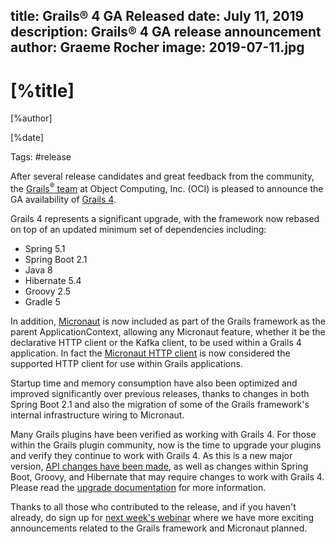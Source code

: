 title: Grails® 4 GA Released
date: July 11, 2019
description: Grails® 4 GA release announcement
author: Graeme Rocher
image: 2019-07-11.jpg    
---

# [%title]

[%author]

[%date] 

Tags: #release

After several release candidates and great feedback from the community, the [Grails<sup>&reg;</sup> team](https://objectcomputing.com/products/2gm-team "Grails Team") at Object Computing, Inc. (OCI) is pleased to announce the GA availability of [Grails 4](https://github.com/grails/grails-core/releases/tag/v4.0.0).

Grails 4 represents a significant upgrade, with the framework now rebased on top of an updated minimum set of dependencies including:

*   Spring 5.1
*   Spring Boot 2.1
*   Java 8
*   Hibernate 5.4
*   Groovy 2.5
*   Gradle 5

In addition, [Micronaut](https://micronaut.io/ "Micronaut") is now included as part of the Grails framework as the parent ApplicationContext, allowing any Micronaut feature, whether it be the declarative HTTP client or the Kafka client, to be used within a Grails 4 application. In fact the [Micronaut HTTP client](https://docs.micronaut.io/latest/guide/index.html#httpClient) is now considered the supported HTTP client for use within Grails applications.

Startup time and memory consumption have also been optimized and improved significantly over previous releases, thanks to changes in both Spring Boot 2.1 and also the migration of some of the Grails framework's internal infrastructure wiring to Micronaut.

Many Grails plugins have been verified as working with Grails 4\. For those within the Grails plugin community, now is the time to upgrade your plugins and verify they continue to work with Grails 4. As this is a new major version, [API changes have been made](https://docs.grails.org/4.0.x/guide/upgrading.html), as well as changes within Spring Boot, Groovy, and Hibernate that may require changes to work with Grails 4\. Please read the [upgrade documentation](https://docs.grails.org/4.0.x/guide/upgrading.html) for more information.

Thanks to all those who contributed to the release, and if you haven't already, do sign up for [next week's webinar](https://objectcomputing.com/products/micronaut/community/something-big-is-coming) where we have more exciting announcements related to the Grails framework and Micronaut planned.
